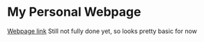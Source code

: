 # My Personal Webpage

[Webpage link](https://ashwin549.github.io/Personl-Page)
Still not fully done yet, so looks pretty basic for now
